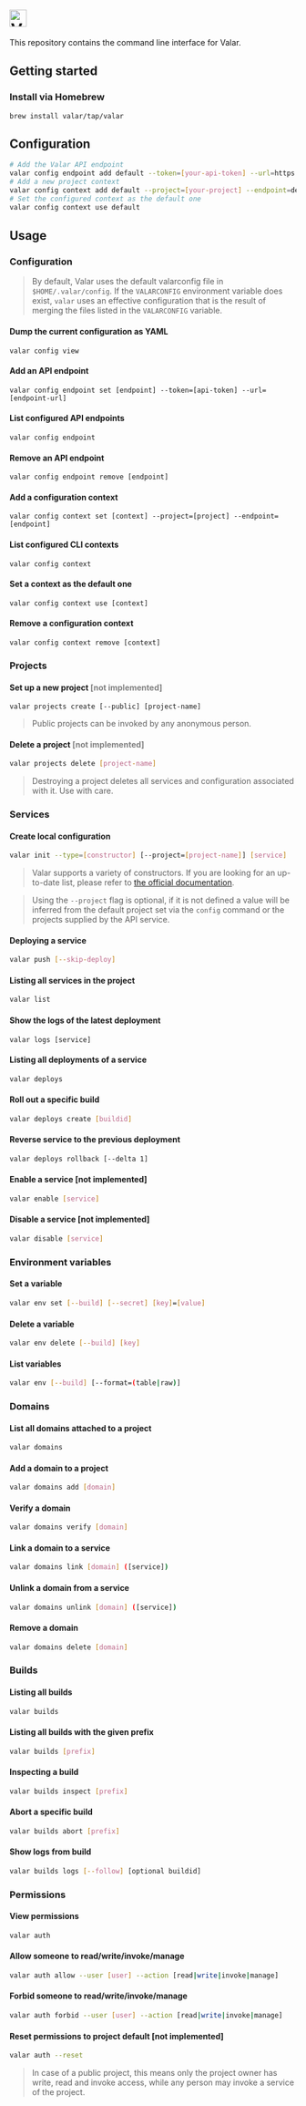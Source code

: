 # <img alt="Valar CLI" src="https://user-images.githubusercontent.com/3391295/80893874-701c1500-8cd6-11ea-8805-e9bcb5196b0a.png" height="30">

This repository contains the command line interface for Valar.

## Getting started

### Install via Homebrew
```
brew install valar/tap/valar
```

## Configuration

```bash
# Add the Valar API endpoint
valar config endpoint add default --token=[your-api-token] --url=https://api.valar.dev/v2
# Add a new project context
valar config context add default --project=[your-project] --endpoint=default
# Set the configured context as the default one
valar config context use default
```

## Usage

### Configuration

> By default, Valar uses the default valarconfig file in `$HOME/.valar/config`. If the `VALARCONFIG` environment variable does exist, `valar` uses an effective configuration that is the result of merging the files listed in the `VALARCONFIG` variable.

#### Dump the current configuration as YAML
```
valar config view
```

#### Add an API endpoint
```
valar config endpoint set [endpoint] --token=[api-token] --url=[endpoint-url]
```

#### List configured API endpoints
```
valar config endpoint
```

#### Remove an API endpoint
```
valar config endpoint remove [endpoint]
```

#### Add a configuration context
```
valar config context set [context] --project=[project] --endpoint=[endpoint]
```

#### List configured CLI contexts
```
valar config context
```

#### Set a context as the default one
```
valar config context use [context]
```

#### Remove a configuration context
```
valar config context remove [context]
```

### Projects

#### Set up a new project <span style="color: grey">[not implemented]</span>
```
valar projects create [--public] [project-name]
```
> Public projects can be invoked by any anonymous person.
#### Delete a project <span style="color: grey">[not implemented]</span>
```bash
valar projects delete [project-name]
```
> Destroying a project deletes all services and configuration associated with it. Use with care.
### Services
#### Create local configuration
```bash
valar init --type=[constructor] [--project=[project-name]] [service]
```
> Valar supports a variety of constructors. If you are looking for an up-to-date list, please refer to [the official documentation](https://docs.valar.dev).

> Using the `--project` flag is optional, if it is not defined a value will be inferred from the default project set via the `config` command or the projects supplied by the API service.

#### Deploying a service
```bash
valar push [--skip-deploy]
```

#### Listing all services in the project
```bash
valar list
```

#### Show the logs of the latest deployment
```
valar logs [service]
```

#### Listing all deployments of a service 
```bash
valar deploys
```

#### Roll out a specific build
```bash
valar deploys create [buildid]
```

#### Reverse service to the previous deployment
```bash
valar deploys rollback [--delta 1]
```

#### Enable a service [not implemented]
```bash
valar enable [service]
```

#### Disable a service [not implemented]
```bash
valar disable [service]
```

### Environment variables

#### Set a variable
```bash
valar env set [--build] [--secret] [key]=[value]
```

#### Delete a variable
```bash
valar env delete [--build] [key]
```

#### List variables
```bash
valar env [--build] [--format=(table|raw)]
```

### Domains

#### List all domains attached to a project
```bash
valar domains
```

#### Add a domain to a project
```bash
valar domains add [domain]
```

#### Verify a domain
```bash
valar domains verify [domain]
```


#### Link a domain to a service
```bash
valar domains link [domain] ([service])
```

#### Unlink a domain from a service
```bash
valar domains unlink [domain] ([service])
```

#### Remove a domain
```bash
valar domains delete [domain]
```

### Builds

#### Listing all builds
```bash
valar builds
```
#### Listing all builds with the given prefix
```bash
valar builds [prefix]
```
#### Inspecting a build
```bash
valar builds inspect [prefix]
```
#### Abort a specific build
```bash
valar builds abort [prefix]
```
#### Show logs from build 
```bash
valar builds logs [--follow] [optional buildid]
```
### Permissions
#### View permissions 
```bash
valar auth
```
#### Allow someone to read/write/invoke/manage
```bash
valar auth allow --user [user] --action [read|write|invoke|manage]
```
#### Forbid someone to read/write/invoke/manage
```bash
valar auth forbid --user [user] --action [read|write|invoke|manage]
```
#### Reset permissions to project default [not implemented]
```bash
valar auth --reset
```

> In case of a public project, this means only the project owner has write, read and invoke access, while any person may invoke a service of the project.
